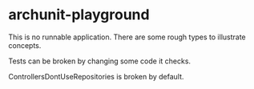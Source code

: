 # archunit-playground

This is no runnable application. There are some rough types to illustrate concepts.

Tests can be broken by changing some code it checks.

ControllersDontUseRepositories is broken by default.
